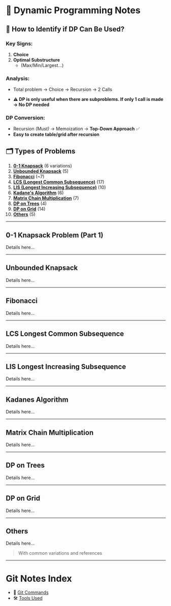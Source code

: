 # 🧠 Dynamic Programming Notes

## 🧩 How to Identify if DP Can Be Used?

### Key Signs:

1. **Choice**
2. **Optimal Substructure**
   - (Max/Min/Largest...)

### Analysis:

- Total problem → Choice → Recursion → 2 Calls

- **⚠️ DP is only useful when there are subproblems. If only 1 call is made → No DP needed**

### DP Conversion:

- Recursion _(Must)_ → Memoization → **Top-Down Approach** ✅
- **Easy to create table/grid after recursion**

## 🗂️ Types of Problems

1. [**0-1 Knapsack**](#0-1-knapsack-problem-part-1) (6 variations)
2. [**Unbounded Knapsack**](#unbounded-knapsack) (5)
3. [**Fibonacci**](#fibonacci) (~7)
4. [**LCS (Longest Common Subsequence)**](#lcs-longest-common-subsequence) (17)
5. [**LIS (Longest Increasing Subsequence)**](#lis-longest-increasing-subsequence) (10)
6. [**Kadane's Algorithm**](#kadanes-algorithm) (6)
7. [**Matrix Chain Multiplication**](#matrix-chain-multiplication) (7)
8. [**DP on Trees**](#dp-on-trees) (4)
9. [**DP on Grid**](#dp-on-grid) (14)
10. [**Others**](#others) (5)

---

## 0-1 Knapsack Problem (Part 1)

Details here...

---

## Unbounded Knapsack

Details here...

---

## Fibonacci

Details here...

---

## LCS Longest Common Subsequence

Details here...

---

## LIS Longest Increasing Subsequence

Details here...

---

## Kadanes Algorithm

Details here...

---

## Matrix Chain Multiplication

Details here...

---

## DP on Trees

Details here...

---

## DP on Grid

Details here...

---

## Others

Details here...

> With common variations and references

<!--
1. [**0-1 Knapsack**](#0-1-knapsack-problem) (6 variations)
2. **Unbounded Knapsack** (5)
3. **Fibonacci** (~7)
4. **LCS (Longest Common Subsequence)** (17)
5. **LIS (Longest Increasing Subsequence)** (10)
6. **Kadane's Algorithm** (6)
7. **Matrix Chain Multiplication** (7)
8. **DP on Trees** (4)
9. **DP on Grid** (14)
10. **Others** (5)

---

## 🎒 0-1 Knapsack Problem

- Subset Sum
- Equal Sum Partition
- Count of Subset Sum
- Minimum Subset Sum Difference
- Target Sum
- Number of Subsets with Given Difference -->

---

# Git Notes Index

- 📘 [Git Commands](./git-commands.md)
- 🛠️ [Tools Used](./tools-used.md)
